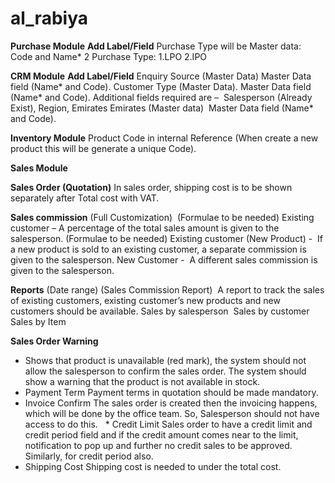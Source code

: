 # al_rabiya
**Purchase Module**
  **Add Label/Field**
  Purchase Type will be Master data: Code and Name*
  2 Purchase Type: 1.LPO  2.IPO


**CRM Module**
**Add Label/Field**
  Enquiry Source (Master Data)
  Master Data field (Name* and Code).
  Customer Type (Master Data).
  Master Data field (Name* and Code).
  Additional fields required are – 
  Salesperson (Already Exist), Region, Emirates
  Emirates (Master data) 
  Master Data field (Name* and Code).

  
**Inventory Module**
  Product Code in internal Reference (When create a new product this will be generate a unique Code).


**Sales Module**

  **Sales Order (Quotation)**
   In sales order, shipping cost is to be shown separately after Total cost with VAT.
  
  **Sales commission** (Full Customization)  (Formulae to be needed)
   Existing customer – A percentage of the total sales amount is given to the salesperson. (Formulae to be needed)
   Existing customer (New Product) -  If a new product is sold to an existing customer, a separate commission is given to the salesperson.
   New Customer -  A different sales commission is given to the salesperson.

**Reports** (Date range)
(Sales Commission Report) 
  A report to track the sales of existing customers, existing customer’s new products and new customers should be available.
   Sales by salesperson 
   Sales by customer
   Sales by Item

  **Sales Order Warning**
   * Shows that product is unavailable (red mark), the system should not allow the salesperson to confirm the sales order. The system should show a warning that the product is not available in stock.
   * Payment Term
     Payment terms in quotation should be made mandatory.
   * Invoice Confirm
     The sales order is created then the invoicing happens, which will be done by the office team. So, Salesperson should not have access to do this.
   * Credit Limit
     Sales order to have a credit limit and credit period field and if the credit amount comes near to the limit, notification to pop up and further no credit sales to be approved. Similarly, for credit period also.
   * Shipping Cost
     Shipping cost is needed to under the total cost.
